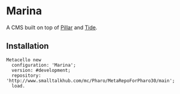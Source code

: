 Marina
=====

A CMS built on top of [Pillar](http://www.smalltalkhub.com/#!/~Pier/Pillar) and [Tide](https://github.com/tide-framework/tide).

## Installation

```
Metacello new
  configuration: 'Marina';
  version: #development;
  repository: 'http://www.smalltalkhub.com/mc/Pharo/MetaRepoForPharo30/main';
  load.
```
